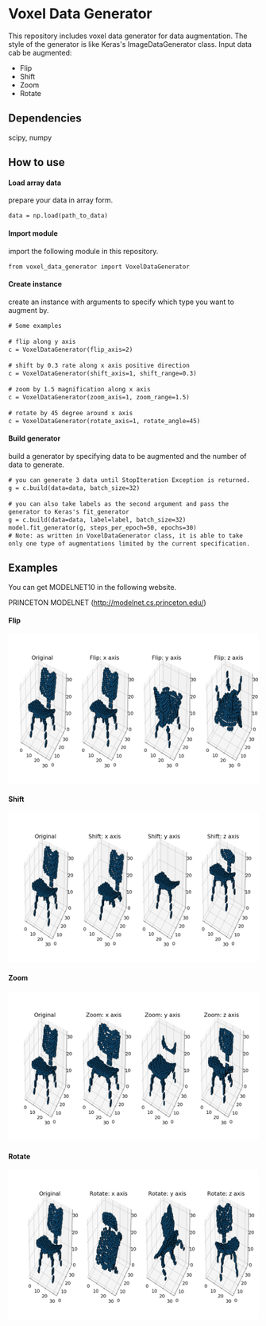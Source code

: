 # Voxel Data Generator

This repository includes voxel data generator for data augmentation. The style of the generator is like Keras's ImageDataGenerator class.
Input data cab be augmented:
* Flip
* Shift
* Zoom
* Rotate

## Dependencies
scipy, numpy


## How to use

#### Load array data
prepare your data in array form.
```
data = np.load(path_to_data)
```

#### Import module
import the following module in this repository.
```
from voxel_data_generator import VoxelDataGenerator
```

#### Create instance
create an instance with arguments to specify which type you want to augment by.
```
# Some examples

# flip along y axis
c = VoxelDataGenerator(flip_axis=2)

# shift by 0.3 rate along x axis positive direction
c = VoxelDataGenerator(shift_axis=1, shift_range=0.3)

# zoom by 1.5 magnification along x axis
c = VoxelDataGenerator(zoom_axis=1, zoom_range=1.5)

# rotate by 45 degree around x axis
c = VoxelDataGenerator(rotate_axis=1, rotate_angle=45)
```

#### Build generator
build a generator by specifying data to be augmented and the number of data to generate.

```
# you can generate 3 data until StopIteration Exception is returned.
g = c.build(data=data, batch_size=32)

# you can also take labels as the second argument and pass the generator to Keras's fit_generator
g = c.build(data=data, label=label, batch_size=32)
model.fit_generator(g, steps_per_epoch=50, epochs=30)
# Note: as written in VoxelDataGenerator class, it is able to take only one type of augmentations limited by the current specification.
```

## Examples
You can get MODELNET10 in the following website.

PRINCETON MODELNET
(http://modelnet.cs.princeton.edu/)

#### Flip
<img src="img/flip.png">

#### Shift
<img src="img/shift.png">

#### Zoom
<img src="img/expand.png">

#### Rotate
<img src="img/rotate.png">
